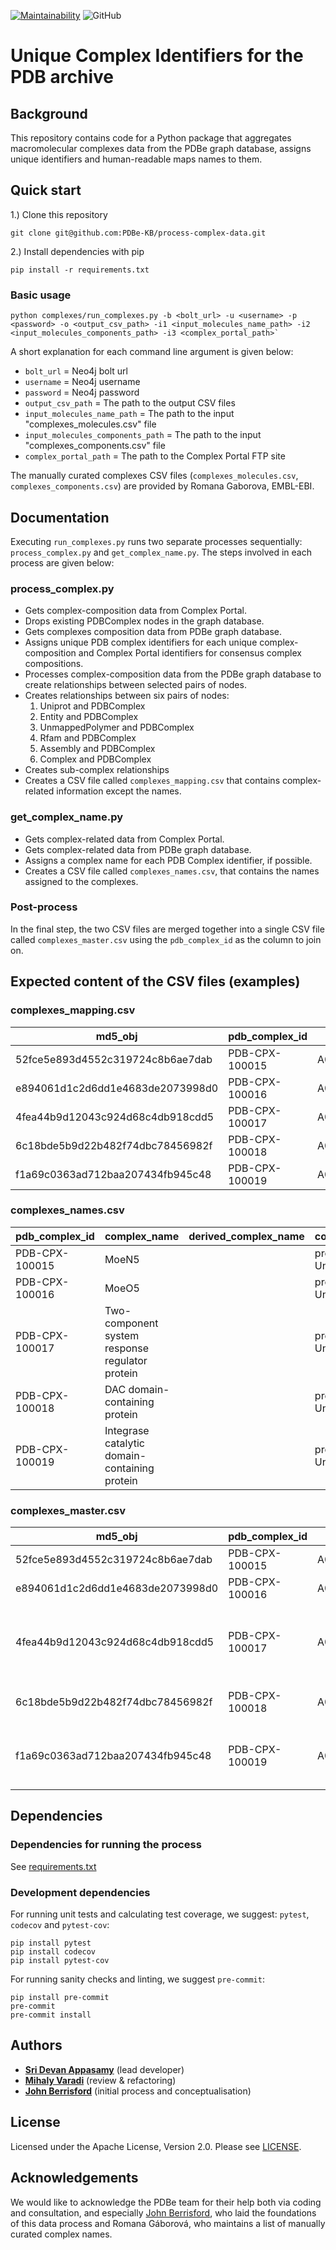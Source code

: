 [![Maintainability](https://api.codeclimate.com/v1/badges/aee4f254bddad263bf12/maintainability)](https://codeclimate.com/github/PDBe-KB/process-complex-data/maintainability)
![GitHub](https://img.shields.io/github/license/pdbe-kb/process-complex-data)

Unique Complex Identifiers for the PDB archive
==

## Background

This repository contains code for a Python package that aggregates macromolecular complexes data from the PDBe graph database, assigns unique identifiers and human-readable maps names to them.

## Quick start

1.) Clone this repository

```shell
git clone git@github.com:PDBe-KB/process-complex-data.git
```

2.) Install dependencies with pip

```shell
pip install -r requirements.txt
```

### Basic usage

```shell
python complexes/run_complexes.py -b <bolt_url> -u <username> -p <password> -o <output_csv_path> -i1 <input_molecules_name_path> -i2 <input_molecules_components_path> -i3 <complex_portal_path>`
```

A short explanation for each command line argument is given below:

- `bolt_url` = Neo4j bolt url
- `username` = Neo4j username
- `password` = Neo4j password
- `output_csv_path` = The path to the output CSV files
- `input_molecules_name_path` = The path to the input "complexes_molecules.csv" file
- `input_molecules_components_path` = The path to the input "complexes_components.csv" file
- `complex_portal_path` = The path to the Complex Portal FTP site

The manually curated complexes CSV files (`complexes_molecules.csv`, `complexes_components.csv`) are provided by Romana Gaborova, EMBL-EBI.

## Documentation

Executing `run_complexes.py` runs two separate processes sequentially: `process_complex.py` and `get_complex_name.py`.
The steps involved in each process are given below:

### process_complex.py
- Gets complex-composition data from Complex Portal.
- Drops existing PDBComplex nodes in the graph database.
- Gets complexes composition data from PDBe graph database.
- Assigns unique PDB complex identifiers for each unique complex-composition and Complex Portal identifiers for consensus complex compositions.
- Processes complex-composition data from the PDBe graph database to create relationships between selected pairs of nodes.
- Creates relationships between six pairs of nodes:
  1. Uniprot and PDBComplex
  2. Entity and PDBComplex
  3. UnmappedPolymer and PDBComplex
  4. Rfam and PDBComplex
  5. Assembly and PDBComplex
  6. Complex and PDBComplex
- Creates sub-complex relationships
- Creates a CSV file called `complexes_mapping.csv` that contains complex-related information except the names.

### get_complex_name.py
- Gets complex-related data from Complex Portal.
- Gets complex-related data from PDBe graph database.
- Assigns a complex name for each PDB Complex identifier, if possible.
- Creates a CSV file called `complexes_names.csv`, that contains the names assigned to the complexes.

### Post-process

In the final step, the two CSV files are merged together into a single CSV file called `complexes_master.csv` using the `pdb_complex_id` as the column to join on.

## Expected content of the CSV files (examples)

### complexes_mapping.csv

|md5_obj                         |pdb_complex_id|accession           |complex_portal_id|assemblies                        |
|--------------------------------|--------------|--------------------|-----------------|----------------------------------|
|52fce5e893d4552c319724c8b6ae7dab|PDB-CPX-100015|A0A010_2_67581      |                 |5b01_1,5b00_1                     |
|e894061d1c2d6dd1e4683de2073998d0|PDB-CPX-100016|A0A011_2_67581      |                 |3vkc_1,3vkd_1,3vka_1,3vkb_1,3vk5_1|
|4fea44b9d12043c924d68c4db918cdd5|PDB-CPX-100017|A0A014C6J9_2_1310912|                 |6br7_1                            |
|6c18bde5b9d22b482f74dbc78456982f|PDB-CPX-100018|A0A014M399_2_1188239|                 |7dg0_1,7dfx_1                     |
|f1a69c0363ad712baa207434fb945c48|PDB-CPX-100019|A0A016UZK2_3_53326  |                 |7a4a_1                            |

### complexes_names.csv

|pdb_complex_id                  |complex_name  |derived_complex_name|complex_name_type        |
|--------------------------------|--------------|--------------------|-------------------------|
|PDB-CPX-100015                  |MoeN5         |                    |protein name from UniProt|
|PDB-CPX-100016                  |MoeO5         |                    |protein name from UniProt|
|PDB-CPX-100017                  |Two-component system response regulator protein|                    |protein name from UniProt|
|PDB-CPX-100018                  |DAC domain-containing protein|                    |protein name from UniProt|
|PDB-CPX-100019                  |Integrase catalytic domain-containing protein|                    |protein name from UniProt|


### complexes_master.csv

|md5_obj                         |pdb_complex_id|accession           |complex_portal_id        |assemblies                        |complex_name                                   |derived_complex_name|complex_name_type        |
|--------------------------------|--------------|--------------------|-------------------------|----------------------------------|-----------------------------------------------|--------------------|-------------------------|
|52fce5e893d4552c319724c8b6ae7dab|PDB-CPX-100015|A0A010_2_67581      |                         |5b01_1,5b00_1                     |MoeN5                                          |                    |protein name from UniProt|
|e894061d1c2d6dd1e4683de2073998d0|PDB-CPX-100016|A0A011_2_67581      |                         |3vkc_1,3vkd_1,3vka_1,3vkb_1,3vk5_1|MoeO5                                          |                    |protein name from UniProt|
|4fea44b9d12043c924d68c4db918cdd5|PDB-CPX-100017|A0A014C6J9_2_1310912|                         |6br7_1                            |Two-component system response regulator protein|                    |protein name from UniProt|
|6c18bde5b9d22b482f74dbc78456982f|PDB-CPX-100018|A0A014M399_2_1188239|                         |7dg0_1,7dfx_1                     |DAC domain-containing protein                  |                    |protein name from UniProt|
|f1a69c0363ad712baa207434fb945c48|PDB-CPX-100019|A0A016UZK2_3_53326  |                         |7a4a_1                            |Integrase catalytic domain-containing protein  |                    |protein name from UniProt|

## Dependencies

### Dependencies for running the process
See [requirements.txt](https://github.com/PDBe-KB/process-complex-data/blob/development/requirements.txt)

### Development dependencies

For running unit tests and calculating test coverage, we suggest: `pytest`, `codecov` and `pytest-cov`:

```shell
pip install pytest
pip install codecov
pip install pytest-cov
```

For running sanity checks and linting, we suggest `pre-commit`:

```shell
pip install pre-commit
pre-commit
pre-commit install
```

## Authors
- **[Sri Devan Appasamy](https://github.com/sridevan)** (lead developer)
- **[Mihaly Varadi](https://github.com/mvaradi)** (review & refactoring)
- **[John Berrisford](https://github.com/berrisfordjohn)** (initial process and conceptualisation)

## License
Licensed under the Apache License, Version 2.0.
Please see [LICENSE](https://github.com/PDBe-KB/process-complex-data/blob/development/LICENSE).

## Acknowledgements
We would like to acknowledge the PDBe team for their help both via coding
and consultation, and especially [John Berrisford](https://github.com/berrisfordjohn), who laid the foundations
of this data process and Romana Gáborová, who maintains a list of manually curated complex names.
